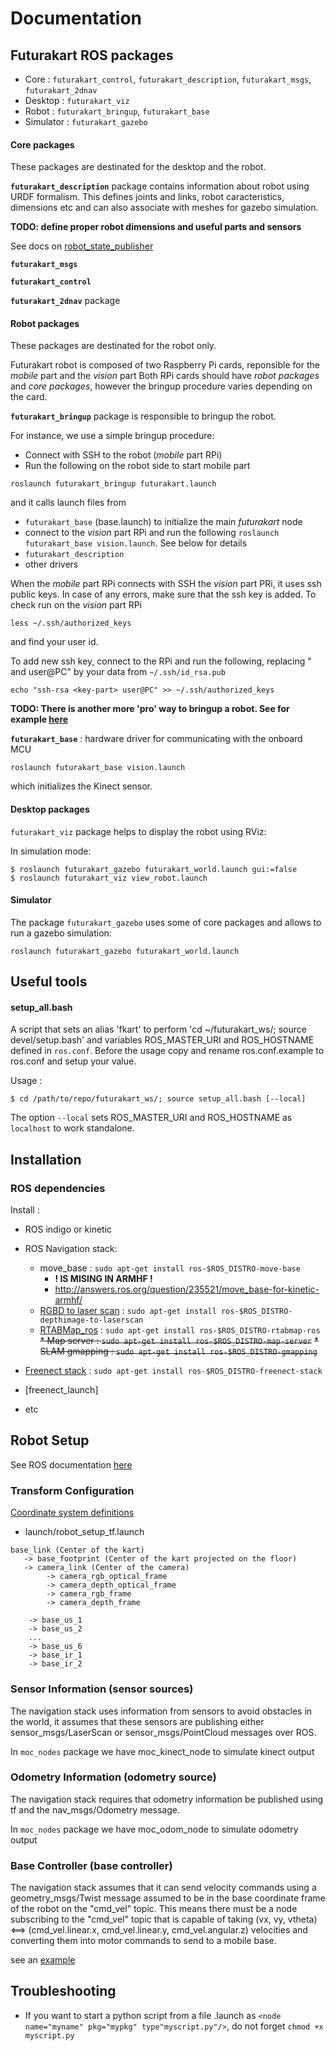 # Documentation





## Futurakart ROS packages  

- Core : `futurakart_control`, `futurakart_description`, `futurakart_msgs`, `futurakart_2dnav` 
- Desktop : `futurakart_viz`
- Robot : `futurakart_bringup`, `futurakart_base` 
- Simulator : `futurakart_gazebo`


#### Core packages

These packages are destinated for the desktop and the robot.  

**`futurakart_description`** package contains information about robot using URDF formalism. 
This defines joints and links, robot caracteristics, dimensions etc and can also associate with meshes for gazebo simulation.

**TODO: define proper robot dimensions and useful parts and sensors** 

See docs on [robot_state_publisher](http://wiki.ros.org/robot_state_publisher/Tutorials/Using%20the%20robot%20state%20publisher%20on%20your%20own%20robot)


**`futurakart_msgs`**


**`futurakart_control`**  


**`futurakart_2dnav`** package



#### Robot packages 

These packages are destinated for the robot only. 

Futurakart robot is composed of two Raspberry Pi cards, reponsible for the *mobile* part and the *vision* part
Both RPi cards should have *robot packages* and *core packages*, however the bringup procedure varies depending on the card.

**`futurakart_bringup`** package is responsible to bringup the robot. 

For instance, we use a simple bringup procedure: 
- Connect with SSH to the robot (*mobile* part RPi)
- Run the following on the robot side to start mobile part
```
roslaunch futurakart_bringup futurakart.launch
```
and it calls launch files from 
* `futurakart_base` (base.launch) to initialize the main *futurakart* node
* connect to the *vision* part RPi and run the following `roslaunch futurakart_base vision.launch`. See below for details
* `futurakart_description`
* other drivers


When the *mobile* part RPi connects with SSH the *vision* part PRi, it uses ssh public keys. 
In case of any errors, make sure that the ssh key is added. To check run on the *vision* part RPi
```
less ~/.ssh/authorized_keys
```
and find your user id.

To add new ssh key, connect to the RPi and run the following, replacing "<key-part> and user@PC" by your data from `~/.ssh/id_rsa.pub`   
```
echo "ssh-rsa <key-part> user@PC" >> ~/.ssh/authorized_keys 
```

**TODO: There is another more 'pro' way to bringup a robot. See for example [here](http://wiki.ros.org/husky_bringup/Tutorials/Install%20Husky%20Software)**

**`futurakart_base`** : hardware driver for communicating with the onboard MCU




```
roslaunch futurakart_base vision.launch
```
which initializes the Kinect sensor.


#### Desktop packages

`futurakart_viz` package helps to display the robot using RViz: 
 
In simulation mode:
```
$ roslaunch futurakart_gazebo futurakart_world.launch gui:=false
$ roslaunch futurakart_viz view_robot.launch 
``` 

 

#### Simulator 

The package `futurakart_gazebo` uses some of core packages and allows to run a gazebo simulation:
```
roslaunch futurakart_gazebo futurakart_world.launch
```


## Useful tools 

#### setup_all.bash

A script that sets an alias 'fkart' to perform 'cd ~/futurakart_ws/; source devel/setup.bash' and 
variables ROS_MASTER_URI and ROS_HOSTNAME defined in `ros.conf`. Before the usage copy and rename ros.conf.example 
to ros.conf and setup your value.    
  
Usage :
```
$ cd /path/to/repo/futurakart_ws/; source setup_all.bash [--local]
```

The option `--local` sets ROS_MASTER_URI and ROS_HOSTNAME as `localhost` to work standalone.



## Installation

### ROS dependencies

Install :

- ROS indigo or kinetic

- ROS Navigation stack:
    * move_base : `sudo apt-get install ros-$ROS_DISTRO-move-base`
        - **! IS MISING IN ARMHF !**
        - http://answers.ros.org/question/235521/move_base-for-kinetic-armhf/
    * [RGBD to laser scan](http://wiki.ros.org/depthimage_to_laserscan) : `sudo apt-get install ros-$ROS_DISTRO-depthimage-to-laserscan` 
    * [RTABMap_ros](http://wiki.ros.org/rtabmap_ros/) : `sudo apt-get install ros-$ROS_DISTRO-rtabmap-ros`
    ~~* Map server : `sudo apt-get install ros-$ROS_DISTRO-map-server`~~
    ~~* SLAM gmapping : `sudo apt-get install ros-$ROS_DISTRO-gmapping`~~
- [Freenect stack](http://wiki.ros.org/freenect_stack) : `sudo apt-get install ros-$ROS_DISTRO-freenect-stack`
- [freenect_launch]
- etc


## Robot Setup 

See ROS documentation [here](http://wiki.ros.org/navigation/Tutorials/RobotSetup)  

### Transform Configuration

[Coordinate system definitions](http://www.ros.org/reps/rep-0120.html#coordinate-frames)

- launch/robot_setup_tf.launch 

```
base_link (Center of the kart)
   -> base_footprint (Center of the kart projected on the floor) 
   -> camera_link (Center of the camera)
        -> camera_rgb_optical_frame
        -> camera_depth_optical_frame             
        -> camera_rgb_frame
        -> camera_depth_frame
    
    -> base_us_1
    -> base_us_2
    ...
    -> base_us_6
    -> base_ir_1
    -> base_ir_2
```        

### Sensor Information (sensor sources)

The navigation stack uses information from sensors to avoid obstacles in the world, it assumes that these sensors are publishing either sensor_msgs/LaserScan or sensor_msgs/PointCloud messages over ROS.

In `moc_nodes` package we have moc_kinect_node to simulate kinect output

### Odometry Information (odometry source)

The navigation stack requires that odometry information be published using tf and the nav_msgs/Odometry message.

In `moc_nodes` package we have moc_odom_node to simulate odometry output


### Base Controller (base controller)

The navigation stack assumes that it can send velocity commands using a geometry_msgs/Twist message assumed to be in the base coordinate frame of the robot on the "cmd_vel" topic. This means there must be a node subscribing to the "cmd_vel" topic that is capable of taking (vx, vy, vtheta) <==> (cmd_vel.linear.x, cmd_vel.linear.y, cmd_vel.angular.z) velocities and converting them into motor commands to send to a mobile base.

see an [example](http://wiki.ros.org/pr2_mechanism_controllers)


## Troubleshooting

- If you want to start a python script from a file .launch as `<node name="myname" pkg="mypkg" type"myscript.py"/>`, do not forget `chmod +x myscript.py`  
